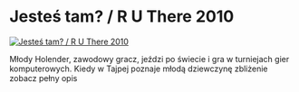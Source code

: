 Jesteś tam? / R U There 2010 
=============
[![Jesteś tam? / R U There 2010 ](http://vidos.pl/images/player.gif)](http://vidos.pl/jestes-tam-r-u-there-2010)

 Młody Holender, zawodowy gracz, jeździ po świecie i gra w turniejach gier komputerowych. Kiedy w Tajpej poznaje młodą dziewczynę zbliżenie zobacz pełny opis
